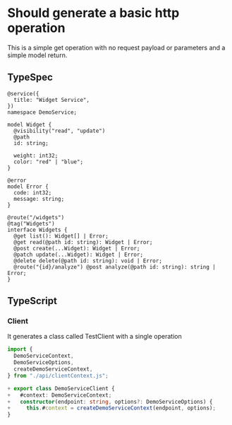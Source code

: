 # Should generate a basic http operation

This is a simple get operation with no request payload or parameters and a simple model return.

## TypeSpec

```tsp
@service({
  title: "Widget Service",
})
namespace DemoService;

model Widget {
  @visibility("read", "update")
  @path
  id: string;

  weight: int32;
  color: "red" | "blue";
}

@error
model Error {
  code: int32;
  message: string;
}

@route("/widgets")
@tag("Widgets")
interface Widgets {
  @get list(): Widget[] | Error;
  @get read(@path id: string): Widget | Error;
  @post create(...Widget): Widget | Error;
  @patch update(...Widget): Widget | Error;
  @delete delete(@path id: string): void | Error;
  @route("{id}/analyze") @post analyze(@path id: string): string | Error;
}
```

## TypeScript

### Client

It generates a class called TestClient with a single operation

```ts src/client.ts
import {
  DemoServiceContext,
  DemoServiceOptions,
  createDemoServiceContext,
} from "./api/clientContext.js";

+ export class DemoServiceClient {
+   #context: DemoServiceContext;
+   constructor(endpoint: string, options?: DemoServiceOptions) {
+     this.#context = createDemoServiceContext(endpoint, options);
}
```
